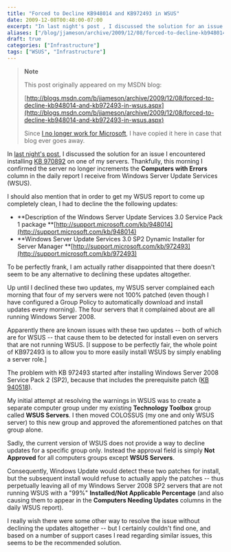 ```yaml
---
title: "Forced to Decline KB948014 and KB972493 in WSUS"
date: 2009-12-08T00:48:00-07:00
excerpt: "In last night's post , I discussed the solution for an issue I encountered installing KB 970892 on one of my servers. Thankfully, this morning I confirmed the server no longer increments the Computers with Errors column in the daily report I receive from..."
aliases: ["/blog/jjameson/archive/2009/12/08/forced-to-decline-kb948014-and-kb972493-in-wsus.aspx"]
draft: true
categories: ["Infrastructure"]
tags: ["WSUS", "Infrastructure"]
---
```


> **Note**
>
> This post originally appeared on my MSDN blog:
>
> [http://blogs.msdn.com/b/jjameson/archive/2009/12/08/forced-to-decline-kb948014-and-kb972493-in-wsus.aspx](http://blogs.msdn.com/b/jjameson/archive/2009/12/08/forced-to-decline-kb948014-and-kb972493-in-wsus.aspx)
>
> Since [I no longer work for Microsoft](/blog/jjameson/2011/09/02/last-day-with-microsoft), I have copied it here in case that blog ever goes away.

In [last night's post](/blog/jjameson/2009/12/07/error-installing-kb-970892-when-reporting-services-configured-with-domain-account), I discussed the solution for an issue I encountered installing [KB 970892](http://support.microsoft.com/kb/970892) on one of my servers. Thankfully, this morning I confirmed the server no longer increments the **Computers with Errors** column in the daily report I receive from Windows Server Update Services (WSUS).

I should also mention that in order to get my WSUS report to come up completely clean, I had to decline the the following updates:

- **Description of the Windows Server Update Services 3.0 Service Pack 1 package
  **[http://support.microsoft.com/kb/948014](http://support.microsoft.com/kb/948014)
- **Windows Server Update Services 3.0 SP2 Dynamic Installer for Server Manager
  **[http://support.microsoft.com/kb/972493](http://support.microsoft.com/kb/972493)

To be perfectly frank, I am actually rather disappointed that there doesn't seem to be any alternative to declining these updates altogether.

Up until I declined these two updates, my WSUS server complained each morning that four of my servers were not 100% patched (even though I have configured a Group Policy to automatically download and install updates every morning). The four servers that it complained about are all running Windows Server 2008.

Apparently there are known issues with these two updates -- both of which are for WSUS -- that cause them to be detected for install even on servers that are not running WSUS. [I suppose to be perfectly fair, the whole point of KB972493 is to allow you to more easily install WSUS by simply enabling a server role.]

The problem with KB 972493 started after installing Windows Server 2008 Service Pack 2 (SP2), because that includes the prerequisite patch ([KB 940518](http://support.microsoft.com/kb/940518)).

My initial attempt at resolving the warnings in WSUS was to create a separate computer group under my existing **Technology Toolbox** group called **WSUS Servers**. I then moved COLOSSUS (my one and only WSUS server) to this new group and approved the aforementioned patches on that group alone.

Sadly, the current version of WSUS does not provide a way to decline updates for a specific group only. Instead the approval field is simply **Not Approved** for all computers groups except **WSUS Servers**.

Consequently, Windows Update would detect these two patches for install, but the subsequent install would refuse to actually apply the patches -- thus perpetually leaving all of my Windows Server 2008 SP2 servers that are not running WSUS with a "99%" **Installed/Not Applicable Percentage** (and also causing them to appear in the **Computers Needing Updates** columns in the daily WSUS report).

I really wish there were some other way to resolve the issue without declining the updates altogether -- but I certainly couldn't find one, and based on a number of support cases I read regarding similar issues, this seems to be the recommended solution.

